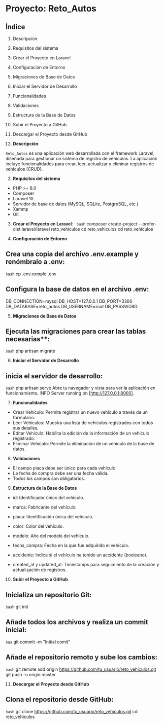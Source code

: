 # Proyecto: Reto_Autos

## Índice
1. Descripción
2. Requisitos del sistema
3. Crear el Proyecto en Laravel
4. Configuración de Entorno
5. Migraciones de Base de Datos
6. Iniciar el Servidor de Desarrollo
7. Funcionalidades
8. Validaciones
9. Estructura de la Base de Datos
10. Subir el Proyecto a GitHub
11. Descargar el Proyecto desde GitHub

1. **Descripción**

`Reto_Autos` es una aplicación web desarrollada con el framework Laravel, diseñada para gestionar un sistema 
de registro de vehículos. La aplicación incluye funcionalidades para crear, leer, actualizar y eliminar registros de vehículos (CRUD).

2. **Requisitos del sistema**

- PHP >= 8.0
- Composer
- Laravel 10
- Servidor de base de datos (MySQL, SQLite, PostgreSQL, etc.)
- Xammp
- Git

3. **Crear el  Proyecto  en Laravel**:
` bash`
   composer create-project --prefer-dist laravel/laravel reto_vehiculos cd reto_vehiculos
   cd reto_vehiculos

4. **Configuración de Entorno**

## Crea una copia del archivo .env.example y renómbralo a .env:

`bash`
   cp .env.exmple .env

## Configura la base de datos en el archivo .env:
DB_CONNECTION=mysql
DB_HOST=127.0.0.1
DB_PORT=3306
DB_DATABASE=reto_autos
DB_USERNAME=root
DB_PASSWORD

5. **Migraciones de Base de Datos**
## Ejecuta las migraciones para crear las tablas necesarias**:
`bash`
   php artisan migrate

6. **Iniciar el Servidor de Desarrollo**
## inicia el servidor de desarrollo:
`bash`
   php artisan serve
   Abre tu navegador y vista para ver la aplicación en funcionamiento.
   INFO  Server running on [http://127.0.0.1:8000].   

7. **Funcionalidades**

- Crear Vehículo: Permite registrar un nuevo vehículo a través de un formulario.
- Leer Vehículos: Muestra una lista de vehículos registrados con todos sus detalles.
- Editar Vehículo: Habilita la edición de la información de un vehículo registrado.
- Eliminar Vehículo: Permite la eliminación de un vehículo de la base de datos.

8. **Validaciones**
* El campo placa debe ser único para cada vehículo.
* La fecha de compra debe ser una fecha válida.
* Todos los campos son obligatorios.

9. **Estructura de la Base de Datos**

* id: Identificador único del vehículo.

* marca: Fabricante del vehículo.

* placa: Identificación única del vehículo.

* color: Color del vehículo.

* modelo: Año del modelo del vehículo.

* fecha_compra: Fecha en la que fue adquirido el vehículo.

* accidente: Indica si el vehículo ha tenido un accidente (booleano).

* created_at y updated_at: Timestamps para seguimiento de la creación y actualización de registros.

10. **Subir el Proyecto a GitHub**
## Inicializa un repositorio Git:
`bash`
  git init

## Añade todos los archivos y realiza un commit inicial:
`bas`
  git commit -m "Initial comit"

## Añade el repositorio remoto y sube los cambios:
`bash` 
   git remote add origin https://github.com/tu_usuario/reto_vehiculos.git 
   git push -u origin master

11. **Descargar el Proyecto desde GitHub**
## Clona el repositorio desde GitHub:
`bash`
   git clone https://github.com/tu_usuario/reto_vehiculos.git 
   cd reto_vehiculos









 
 

